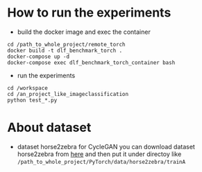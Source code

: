 # How to run the experiments
* build the docker image and exec the container
```
cd /path_to_whole_project/remote_torch
docker build -t dlf_benchmark_torch .
docker-compose up -d
docker-compose exec dlf_benchmark_torch_container bash 
```

* run the experiments
```
cd /workspace
cd /an_project_like_imageclassification
python test_*.py
```

# About dataset
* dataset horse2zebra for CycleGAN
you can download dataset horse2zebra from [here](https://www.kaggle.com/arnaud58/horse2zebra) 
and then put it under directoy like `/path_to_whole_project/PyTorch/data/horse2zebra/trainA`
